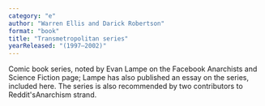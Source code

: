 ```yaml
---
category: "e"
author: "Warren Ellis and Darick Robertson"
format: "book"
title: "Transmetropolitan series"
yearReleased: "(1997–2002)"
---
```

Comic book series, noted by Evan Lampe on the Facebook Anarchists and Science Fiction page; Lampe has also published an essay on the series, included here. The series is also recommended by two contributors to Reddit'sAnarchism strand.
 
